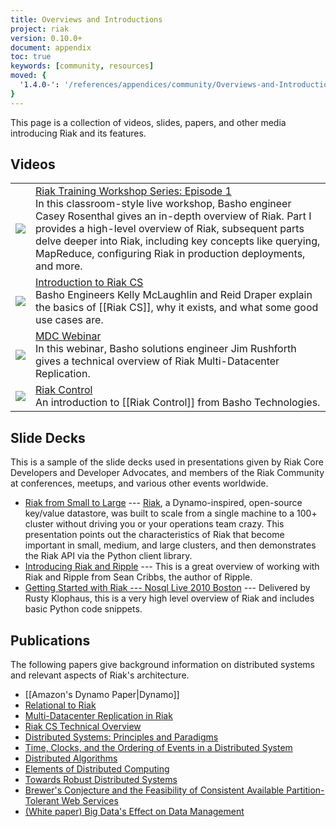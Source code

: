 ```yaml
---
title: Overviews and Introductions
project: riak
version: 0.10.0+
document: appendix
toc: true
keywords: [community, resources]
moved: {
  '1.4.0-': '/references/appendices/community/Overviews-and-Introductions'
}
---
```


This page is a collection of videos, slides, papers, and other media introducing Riak and its features.  

## Videos

<table class="vid_table">
	<tr>
        <td class="vid_td">
            <a href="http://player.vimeo.com/video/43433336" target="_blank" title="Riak Training Workshop Series: Episode 1 "><img class="vid_img"src="http://b.vimeocdn.com/ts/301/521/301521206_200.jpg"/></a>
        </td>
        <td class="vid_td">
            <a href="http://player.vimeo.com/video/43433336" target="_blank" title="Riak Training Workshop Series: Episode 1">Riak Training Workshop Series: Episode 1</a><br />In this classroom-style live workshop, Basho engineer Casey Rosenthal gives an in-depth overview of Riak. Part I provides a high-level overview of Riak, subsequent parts delve deeper into Riak, including key concepts like querying, MapReduce, configuring Riak in production deployments, and more.
		</td>	    
	</tr>
	<tr>
		<td class="vid_td">
            <a href="http://player.vimeo.com/video/40436173" target="_blank" title="Introduction to Riak CS"><img class="vid_img"src="http://b.vimeocdn.com/ts/279/390/279390748_200.jpg"/></a>
        </td>
        <td class="vid_td">
            <a href="http://player.vimeo.com/video/40436173" target="_blank" title="Introduction to Riak CS">Introduction to Riak CS</a><br />Basho Engineers Kelly McLaughlin and Reid Draper explain the basics of [[Riak CS]], why it exists, and what some good use cases are. 
		</td>
	</tr>
	<tr>
        <td class="vid_td">
            <a href="http://player.vimeo.com/video/43235103" target="_blank" title="MDC Webinar"><img class="vid_img"src="http://b.vimeocdn.com/ts/300/116/300116740_200.jpg"/></a>
        </td>
        <td class="vid_td">
            <a href="http://player.vimeo.com/video/43235103" target="_blank" title="MDC Webinar">MDC Webinar</a><br />In this webinar, Basho solutions engineer Jim Rushforth gives a technical overview of Riak Multi-Datacenter Replication. 
		</td>	    
	</tr>
	<tr>
        <td class="vid_td">
            <a href="http://player.vimeo.com/video/38345840" target="_blank" title="Riak Control"><img class="vid_img"src="http://b.vimeocdn.com/ts/263/867/263867245_200.jpg"/></a>
        </td>
        <td class="vid_td">
            <a href="http://player.vimeo.com/video/38345840" target="_blank" title="Riak Control">Riak Control</a><br />An introduction to [[Riak Control]] from Basho Technologies. 
		</td>	    
	</tr>			    			
</table>

## Slide Decks

This is a sample of the slide decks used in presentations given by Riak Core Developers and Developer Advocates, and members of the Riak Community at conferences, meetups, and various other events worldwide.

* [Riak from Small to Large](http://www.slideshare.net/rklophaus/riak-from-small-to-large) --- [Riak](http://basho.com), a Dynamo-inspired, open-source key/value datastore, was built to scale from a single machine to a 100+ cluster without driving you or your operations team crazy. This presentation points out the characteristics of Riak that become important in small, medium, and large clusters, and then demonstrates the Riak API via the Python client library.
* [Introducing Riak and Ripple](http://www.slideshare.net/seancribbs/introducing-riak-and-ripple) --- This is a great overview of working with Riak and Ripple from Sean Cribbs, the author of Ripple.
* [Getting Started with Riak --- Nosql Live 2010 Boston](http://www.slideshare.net/rklophaus/getting-started-with-riak-nosql-live-2010-boston) --- Delivered by Rusty Klophaus, this is a very high level overview of Riak and includes basic Python code snippets.

## Publications

The following papers give background information on distributed systems and relevant aspects of Riak's architecture.

* [[Amazon's Dynamo Paper|Dynamo]]
* [Relational to Riak](http://basho.com/assets/RelationaltoRiak.pdf)
* [Multi-Datacenter Replication in Riak](http://info.basho.com/RiakMDC_Whitepaper.html)
* [Riak CS Technical Overview](http://info.basho.com/RiakCSTechnicalOverview.html)
* [Distributed Systems: Principles and Paradigms](http://www.amazon.com/Distributed-Systems-Principles-Andrew-Tanenbaum/dp/0130888931)
* [Time, Clocks, and the Ordering of Events in a Distributed System](http://citeseerx.ist.psu.edu/viewdoc/summary?doi=10.1.1.142.3682)
* [Distributed Algorithms](http://www.amazon.com/Distributed-Algorithms-Kaufmann-Management-Systems/dp/1558603484ref=sr_1_1?ie=UTF8&s=books&qid=1273371587&sr=1-1)
* [Elements of Distributed Computing](http://www.amazon.com/Elements-Distributed-Computing-Vijay-Garg/dp/0471036005/ref=pd_bxgy_b_img_c)
* [Towards Robust Distributed Systems](http://www.cs.berkeley.edu/~brewer/cs262b-2004/PODC-keynote.pdf)
* [Brewer's Conjecture and the Feasibility of Consistent Available Partition-Tolerant Web Services](http://citeseerx.ist.psu.edu/viewdoc/summary?doi=10.1.1.20.1495)
* [(White paper) Big Data's Effect on Data Management](http://info.basho.com/DataWP.html)

